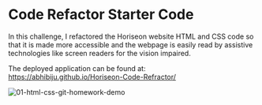 # Code Refactor Starter Code
In this challenge, I refactored the Horiseon website HTML and CSS code so that it is made more accessible and the webpage is easily read by assistive technologies like screen readers for the vision impaired.

The deployed application can be found at: https://abhibiju.github.io/Horiseon-Code-Refractor/

![01-html-css-git-homework-demo](https://user-images.githubusercontent.com/83188832/121594274-d8294880-ca0a-11eb-8791-01d149977c13.png)

